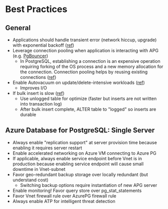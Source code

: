 # Best Practices

## General

- Applications should handle transient error (network hiccup, upgrade) with exponential backoff ([ref](https://docs.microsoft.com/en-us/azure/postgresql/concepts-connectivity))
- Leverage connection pooling when application is interacting with APG (e.g. [PgBouncer](https://wiki.postgresql.org/wiki/PgBouncer))
  - In PostgreSQL, establishing a connection is an expensive operation requiring forking of the OS process and a new memory allocation for the connection. Connection pooling helps by reusing existing connections ([ref](https://azure.microsoft.com/en-us/blog/performance-best-practices-for-using-azure-database-for-postgresql-connection-pooling/))
- Enable Autovacuum on update/delete-intensive workloads ([ref](https://docs.microsoft.com/en-us/azure/postgresql/howto-optimize-autovacuum))
  - Improves I/O
- If bulk insert is slow ([ref](https://docs.microsoft.com/en-us/azure/postgresql/howto-optimize-bulk-inserts))
  - Use unlogged table for optimize (faster but inserts are not written into transaction log)
  - After bulk insert complete, ALTER table to "logged" so inserts are durable

## Azure Database for PostgreSQL: Single Server

- Always enable "replication support" at server provision time because enabling it requires server restart
- Enable accelerated networking on Azure VM connecting to Azure PG
- If applicable, always enable service endpoint before Vnet is in production because enabling service endpoint will cause small downtime in Vnet-subnet
- Favor geo-redundant backup storage over locally redundant (but understand cost)
  - Switching backup options require instantiation of new APG server
- Enable monitoring! Favor query store over pg_stat_statements
- Favor Vnet firewall rule over AzurePG firewall rule
- Always enable ATP for intelligent threat detection
